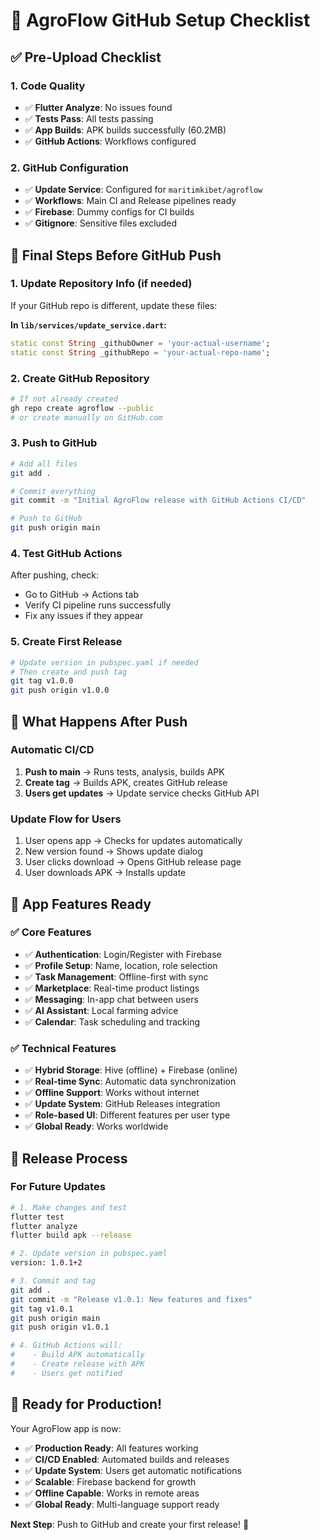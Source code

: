# 🚀 AgroFlow GitHub Setup Checklist

## ✅ Pre-Upload Checklist

### **1. Code Quality**
- ✅ **Flutter Analyze**: No issues found
- ✅ **Tests Pass**: All tests passing
- ✅ **App Builds**: APK builds successfully (60.2MB)
- ✅ **GitHub Actions**: Workflows configured

### **2. GitHub Configuration**
- ✅ **Update Service**: Configured for `maritimkibet/agroflow`
- ✅ **Workflows**: Main CI and Release pipelines ready
- ✅ **Firebase**: Dummy configs for CI builds
- ✅ **Gitignore**: Sensitive files excluded

## 🔧 Final Steps Before GitHub Push

### **1. Update Repository Info (if needed)**
If your GitHub repo is different, update these files:

**In `lib/services/update_service.dart`:**
```dart
static const String _githubOwner = 'your-actual-username';
static const String _githubRepo = 'your-actual-repo-name';
```

### **2. Create GitHub Repository**
```bash
# If not already created
gh repo create agroflow --public
# or create manually on GitHub.com
```

### **3. Push to GitHub**
```bash
# Add all files
git add .

# Commit everything
git commit -m "Initial AgroFlow release with GitHub Actions CI/CD"

# Push to GitHub
git push origin main
```

### **4. Test GitHub Actions**
After pushing, check:
- Go to GitHub → Actions tab
- Verify CI pipeline runs successfully
- Fix any issues if they appear

### **5. Create First Release**
```bash
# Update version in pubspec.yaml if needed
# Then create and push tag
git tag v1.0.0
git push origin v1.0.0
```

## 🎯 What Happens After Push

### **Automatic CI/CD**
1. **Push to main** → Runs tests, analysis, builds APK
2. **Create tag** → Builds APK, creates GitHub release
3. **Users get updates** → Update service checks GitHub API

### **Update Flow for Users**
1. User opens app → Checks for updates automatically
2. New version found → Shows update dialog
3. User clicks download → Opens GitHub release page
4. User downloads APK → Installs update

## 📱 App Features Ready

### **✅ Core Features**
- ✅ **Authentication**: Login/Register with Firebase
- ✅ **Profile Setup**: Name, location, role selection
- ✅ **Task Management**: Offline-first with sync
- ✅ **Marketplace**: Real-time product listings
- ✅ **Messaging**: In-app chat between users
- ✅ **AI Assistant**: Local farming advice
- ✅ **Calendar**: Task scheduling and tracking

### **✅ Technical Features**
- ✅ **Hybrid Storage**: Hive (offline) + Firebase (online)
- ✅ **Real-time Sync**: Automatic data synchronization
- ✅ **Offline Support**: Works without internet
- ✅ **Update System**: GitHub Releases integration
- ✅ **Role-based UI**: Different features per user type
- ✅ **Global Ready**: Works worldwide

## 🔄 Release Process

### **For Future Updates**
```bash
# 1. Make changes and test
flutter test
flutter analyze
flutter build apk --release

# 2. Update version in pubspec.yaml
version: 1.0.1+2

# 3. Commit and tag
git add .
git commit -m "Release v1.0.1: New features and fixes"
git tag v1.0.1
git push origin main
git push origin v1.0.1

# 4. GitHub Actions will:
#    - Build APK automatically
#    - Create release with APK
#    - Users get notified
```

## 🎉 Ready for Production!

Your AgroFlow app is now:
- ✅ **Production Ready**: All features working
- ✅ **CI/CD Enabled**: Automated builds and releases
- ✅ **Update System**: Users get automatic notifications
- ✅ **Scalable**: Firebase backend for growth
- ✅ **Offline Capable**: Works in remote areas
- ✅ **Global Ready**: Multi-language support ready

**Next Step**: Push to GitHub and create your first release! 🚀